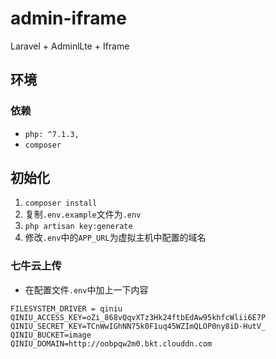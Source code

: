 # admin-iframe
Laravel + AdminlLte + Iframe

## 环境

### 依赖

- `php: ^7.1.3,`
- `composer`

## 初始化

1. `composer install`
2. 复制`.env.example`文件为`.env`
3. `php artisan key:generate`
4. 修改`.env`中的`APP_URL`为虚拟主机中配置的域名

### 七牛云上传

- 在配置文件`.env`中加上一下内容
```
FILESYSTEM_DRIVER = qiniu 
QINIU_ACCESS_KEY=oZi_868vQqvXTz3Hk24ftbEdAw95khfcWlii6E7P
QINIU_SECRET_KEY=TCnWwIGhNN75k0F1uq45WZImQLOP0ny8iD-HutV_
QINIU_BUCKET=image
QINIU_DOMAIN=http://oobpqw2m0.bkt.clouddn.com
```
